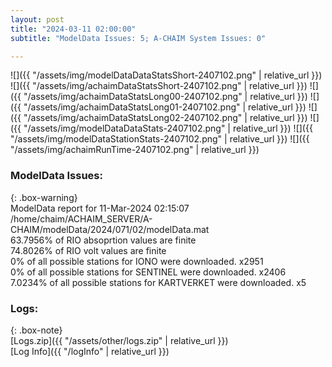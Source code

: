 ```yaml
---
layout: post
title: "2024-03-11 02:00:00"
subtitle: "ModelData Issues: 5; A-CHAIM System Issues: 0"

---
```


![]({{ "/assets/img/modelDataDataStatsShort-2407102.png" | relative_url }})
![]({{ "/assets/img/achaimDataStatsShort-2407102.png" | relative_url }})
![]({{ "/assets/img/achaimDataStatsLong00-2407102.png" | relative_url }})
![]({{ "/assets/img/achaimDataStatsLong01-2407102.png" | relative_url }})
![]({{ "/assets/img/achaimDataStatsLong02-2407102.png" | relative_url }})
![]({{ "/assets/img/modelDataDataStats-2407102.png" | relative_url }})
![]({{ "/assets/img/modelDataStationStats-2407102.png" | relative_url }})
![]({{ "/assets/img/achaimRunTime-2407102.png" | relative_url }})


### ModelData Issues:  
  
{: .box-warning}  
 ModelData report for 11-Mar-2024 02:15:07   
 /home/chaim/ACHAIM_SERVER/A-CHAIM/modelData/2024/071/02/modelData.mat   
 63.7956% of RIO absoprtion values are finite   
 74.8026% of RIO volt values are finite   
 0% of all possible stations for IONO were downloaded. x2951   
 0% of all possible stations for SENTINEL were downloaded. x2406   
 7.0234% of all possible stations for KARTVERKET were downloaded. x5   
  


### Logs:  
  
{: .box-note}  
[Logs.zip]({{ "/assets/other/logs.zip" | relative_url }})  
[Log Info]({{ "/logInfo" | relative_url }})  
